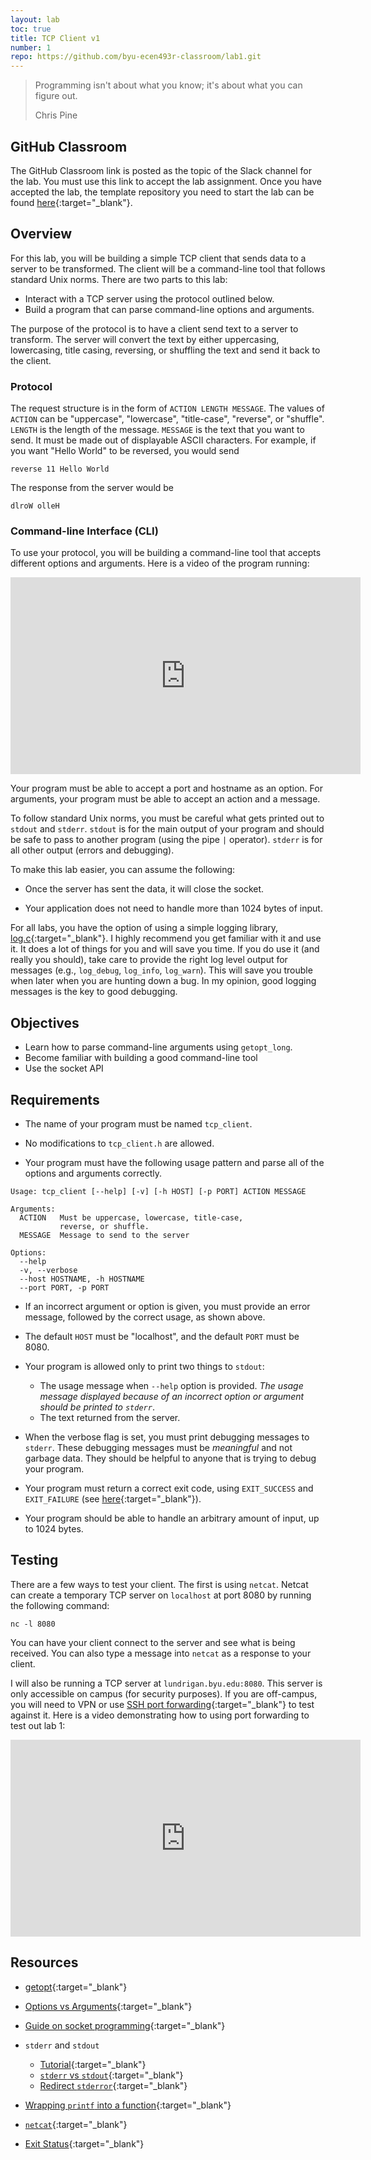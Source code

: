 ```yaml
---
layout: lab
toc: true
title: TCP Client v1
number: 1
repo: https://github.com/byu-ecen493r-classroom/lab1.git
---
```



> Programming isn't about what you know; it's about what you can figure out.
> 
> Chris Pine

## GitHub Classroom

The GitHub Classroom link is posted as the topic of the Slack channel for the lab. You must use this link to accept the lab assignment. Once you have accepted the lab, the template repository you need to start the lab can be found [here](https://github.com/byu-ecen493r-classroom/lab1.git){:target="_blank"}.

## Overview

For this lab, you will be building a simple TCP client that sends data to a server to be transformed. The client will be a command-line tool that follows standard Unix norms. There are two parts to this lab:

- Interact with a TCP server using the protocol outlined below.
- Build a program that can parse command-line options and arguments.

The purpose of the protocol is to have a client send text to a server to transform. The server will convert the text by either uppercasing, lowercasing, title casing, reversing, or shuffling the text and send it back to the client.

### Protocol

The request structure is in the form of `ACTION LENGTH MESSAGE`. The values of `ACTION` can be "uppercase", "lowercase", "title-case", "reverse", or "shuffle". `LENGTH` is the length of the message. `MESSAGE` is the text that you want to send. It must be made out of displayable ASCII characters. For example, if you want "Hello World" to be reversed, you would send

```
reverse 11 Hello World
```

The response from the server would be

```
dlroW olleH
```

### Command-line Interface (CLI)

To use your protocol, you will be building a command-line tool that accepts different options and arguments. Here is a video of the program running:

<iframe width="560" height="315" src="https://www.youtube-nocookie.com/embed/pdnJnOV6zqI" frameborder="0" allow="accelerometer; autoplay; encrypted-media; gyroscope; picture-in-picture" allowfullscreen></iframe>

Your program must be able to accept a port and hostname as an option. For arguments, your program must be able to accept an action and a message.

To follow standard Unix norms, you must be careful what gets printed out to `stdout` and `stderr`. `stdout` is for the main output of your program and should be safe to pass to another program (using the pipe `|` operator). `stderr` is for all other output (errors and debugging).

To make this lab easier, you can assume the following:

- Once the server has sent the data, it will close the socket.

- Your application does not need to handle more than 1024 bytes of input.

For all labs, you have the option of using a simple logging library, [log.c](https://github.com/rxi/log.c){:target="_blank"}. I highly recommend you get familiar with it and use it. It does a lot of things for you and will save you time. If you do use it (and really you should), take care to provide the right log level output for messages (e.g., `log_debug`, `log_info`, `log_warn`). This will save you trouble when later when you are hunting down a bug. In my opinion, good logging messages is the key to good debugging.

## Objectives

- Learn how to parse command-line arguments using `getopt_long`.
- Become familiar with building a good command-line tool
- Use the socket API

## Requirements

- The name of your program must be named `tcp_client`.

- No modifications to `tcp_client.h` are allowed.

- Your program must have the following usage pattern and parse all of the options and arguments correctly.

```
Usage: tcp_client [--help] [-v] [-h HOST] [-p PORT] ACTION MESSAGE

Arguments:
  ACTION   Must be uppercase, lowercase, title-case,
           reverse, or shuffle.
  MESSAGE  Message to send to the server

Options:
  --help
  -v, --verbose
  --host HOSTNAME, -h HOSTNAME
  --port PORT, -p PORT
```

- If an incorrect argument or option is given, you must provide an error message, followed by the correct usage, as shown above.

- The default `HOST` must be "localhost", and the default `PORT` must be 8080.

- Your program is allowed only to print two things to `stdout`:
    - The usage message when `--help` option is provided. _The usage message displayed because of an incorrect option or argument should be printed to `stderr`_.
    - The text returned from the server.

- When the verbose flag is set, you must print debugging messages to `stderr`. These debugging messages must be *meaningful* and not garbage data. They should be helpful to anyone that is trying to debug your program.

- Your program must return a correct exit code, using `EXIT_SUCCESS` and `EXIT_FAILURE` (see [here](https://en.wikipedia.org/wiki/Exit_status#C_language){:target="_blank"}).

- Your program should be able to handle an arbitrary amount of input, up to 1024 bytes.


## Testing

There are a few ways to test your client. The first is using `netcat`. Netcat can create a temporary TCP server on `localhost` at port 8080 by running the following command:

```
nc -l 8080
```

You can have your client connect to the server and see what is being received. You can also type a message into `netcat` as a response to your client.

I will also be running a TCP server at `lundrigan.byu.edu:8080`. This server is only accessible on campus (for security purposes). If you are off-campus, you will need to VPN or use [SSH port forwarding](https://help.ubuntu.com/community/SSH/OpenSSH/PortForwarding){:target="_blank"} to test against it. Here is a video demonstrating how to using port forwarding to test out lab 1:

<iframe width="560" height="315" src="https://www.youtube-nocookie.com/embed/Kfmsi_WCd74" frameborder="0" allow="accelerometer; autoplay; encrypted-media; gyroscope; picture-in-picture" allowfullscreen></iframe>


## Resources

- [getopt](https://man7.org/linux/man-pages/man3/getopt.3.html){:target="_blank"}

- [Options vs Arguments](https://stackoverflow.com/questions/36495669/difference-between-terms-option-argument-and-parameter){:target="_blank"}

- [Guide on socket programming](https://beej.us/guide/bgnet/html/){:target="_blank"}

- `stderr` and `stdout`
    - [Tutorial](http://www.learnlinux.org.za/courses/build/shell-scripting/ch01s04.html){:target="_blank"}
    - [`stderr` vs `stdout`](https://stackoverflow.com/questions/3385201/confused-about-stdin-stdout-and-stderr){:target="_blank"}
    - [Redirect `stderror`](https://askubuntu.com/questions/625224/how-to-redirect-stderr-to-a-file){:target="_blank"}

- [Wrapping `printf` into a function](https://stackoverflow.com/questions/20639632/how-to-wrap-printf-into-a-function-or-macro){:target="_blank"}

- [`netcat`](https://en.wikipedia.org/wiki/Netcat){:target="_blank"}

- [Exit Status](https://www.tldp.org/LDP/abs/html/exit-status.html){:target="_blank"}

